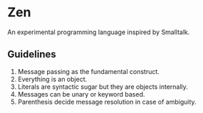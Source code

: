 
# Zen

An experimental programming language inspired by Smalltalk.

## Guidelines

1. Message passing as the fundamental construct.
2. Everything is an object.
3. Literals are syntactic sugar but they are objects internally.
4. Messages can be unary or keyword based.
5. Parenthesis decide message resolution in case of ambiguity.
